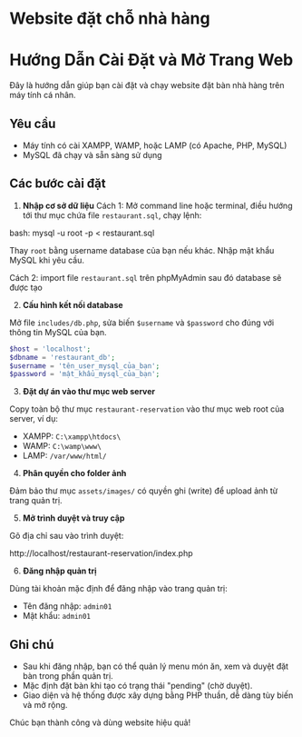 # Website đặt chỗ nhà hàng
# Hướng Dẫn Cài Đặt và Mở Trang Web

Đây là hướng dẫn giúp bạn cài đặt và chạy website đặt bàn nhà hàng trên máy tính cá nhân.

## Yêu cầu

- Máy tính có cài XAMPP, WAMP, hoặc LAMP (có Apache, PHP, MySQL)
- MySQL đã chạy và sẵn sàng sử dụng

## Các bước cài đặt

1. **Nhập cơ sở dữ liệu**
Cách 1:
Mở command line hoặc terminal, điều hướng tới thư mục chứa file `restaurant.sql`, chạy lệnh:

bash:
mysql -u root -p < restaurant.sql

Thay `root` bằng username database của bạn nếu khác. Nhập mật khẩu MySQL khi yêu cầu.

Cách 2:
import file `restaurant.sql` trên phpMyAdmin sau đó database sẽ được tạo

2. **Cấu hình kết nối database**

Mở file `includes/db.php`, sửa biến `$username` và `$password` cho đúng với thông tin MySQL của bạn.

```php
$host = 'localhost';
$dbname = 'restaurant_db';
$username = 'tên_user_mysql_của_bạn';
$password = 'mật_khẩu_mysql_của_bạn';
```

3. **Đặt dự án vào thư mục web server**

Copy toàn bộ thư mục `restaurant-reservation` vào thư mục web root của server, ví dụ:

- XAMPP: `C:\xampp\htdocs\`
- WAMP: `C:\wamp\www\`
- LAMP: `/var/www/html/`

4. **Phân quyền cho folder ảnh**

Đảm bảo thư mục `assets/images/` có quyền ghi (write) để upload ảnh từ trang quản trị.

5. **Mở trình duyệt và truy cập**

Gõ địa chỉ sau vào trình duyệt:

http://localhost/restaurant-reservation/index.php

6. **Đăng nhập quản trị**

Dùng tài khoản mặc định để đăng nhập vào trang quản trị:

- Tên đăng nhập: `admin01`
- Mật khẩu: `admin01`

## Ghi chú

- Sau khi đăng nhập, bạn có thể quản lý menu món ăn, xem và duyệt đặt bàn trong phần quản trị.
- Mặc định đặt bàn khi tạo có trạng thái "pending" (chờ duyệt).
- Giao diện và hệ thống được xây dựng bằng PHP thuần, dễ dàng tùy biến và mở rộng.

Chúc bạn thành công và dùng website hiệu quả!
